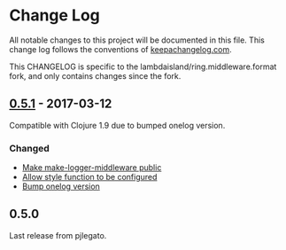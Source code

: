 # Change Log
All notable changes to this project will be documented in this file. This change log follows the conventions of [keepachangelog.com](http://keepachangelog.com/).

This CHANGELOG is specific to the lambdaisland/ring.middleware.format fork, and
only contains changes since the fork.

<!-- ## [Unreleased] -->
<!-- ### Changed -->
<!-- - Add a new arity to `make-widget-async` to provide a different widget shape. -->

## [0.5.1] - 2017-03-12

Compatible with Clojure 1.9 due to bumped onelog version.

### Changed
- [Make make-logger-middleware public](https://github.com/pjlegato/ring.middleware.logger/pull/16)
- [Allow style function to be configured](https://github.com/pjlegato/ring.middleware.logger/pull/18)
- [Bump onelog version](https://github.com/pjlegato/ring.middleware.logger/pull/21)

## 0.5.0

Last release from pjlegato.

<!-- [Unreleased]: https://github.com/your-name/prezel/compare/0.1.1...HEAD -->
[0.5.1]: https://github.com/lambdaisland/ring.middleware.logger/compare/0.5.0...0.5.1
